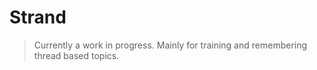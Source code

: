 # Strand

> Currently a work in progress. Mainly for training and remembering thread based topics.

